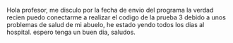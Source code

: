 Hola profesor, me disculo por la fecha de envio del programa
la verdad recien puedo conectarme a realizar el codigo de la prueba 3 debido a unos problemas de salud de mi abuelo, he estado yendo todos los dias al hospital.
espero tenga un buen dia, saludos.
